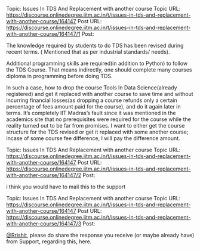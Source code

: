 Topic: Issues In TDS And Replacement with another course
Topic URL: https://discourse.onlinedegree.iitm.ac.in/t/issues-in-tds-and-replacement-with-another-course/164147
Post URL: https://discourse.onlinedegree.iitm.ac.in/t/issues-in-tds-and-replacement-with-another-course/164147/1
Post: <p>The knowledge required by students to do TDS has been revised during recent terms. ( Mentioned that as per industrial standards/ needs).</p>
<p>Additional programming skills are required(in addition to Python) to follow the TDS Course. That means indirectly, one should complete many courses diploma in programming before doing TDS.</p>
<p>In such a case, how to drop the course Tools In Data Science(already registered) and get it replaced with another course to save time and without incurring financial losses(as dropping a course refunds only a certain percentage of fees amount paid for the course), and do it again later in terms. It’s completely IIT Madras’s fault since it was mentioned in the academics site that no prerequisites were required for the course while the reality turned out to be far from promises. I want to either get the course structure for the TDS revised or get it replaced with some another course; incase of some course fee difference, I will pay the difference amount.</p>

Topic: Issues In TDS And Replacement with another course
Topic URL: https://discourse.onlinedegree.iitm.ac.in/t/issues-in-tds-and-replacement-with-another-course/164147
Post URL: https://discourse.onlinedegree.iitm.ac.in/t/issues-in-tds-and-replacement-with-another-course/164147/2
Post: <p>i think you would have to mail this to the support</p>

Topic: Issues In TDS And Replacement with another course
Topic URL: https://discourse.onlinedegree.iitm.ac.in/t/issues-in-tds-and-replacement-with-another-course/164147
Post URL: https://discourse.onlinedegree.iitm.ac.in/t/issues-in-tds-and-replacement-with-another-course/164147/3
Post: <p><a class="mention" href="/u/rrishit">@Rrishit</a>, please do share the response you receive (or maybe already have) from Support, regarding this, here.</p>

